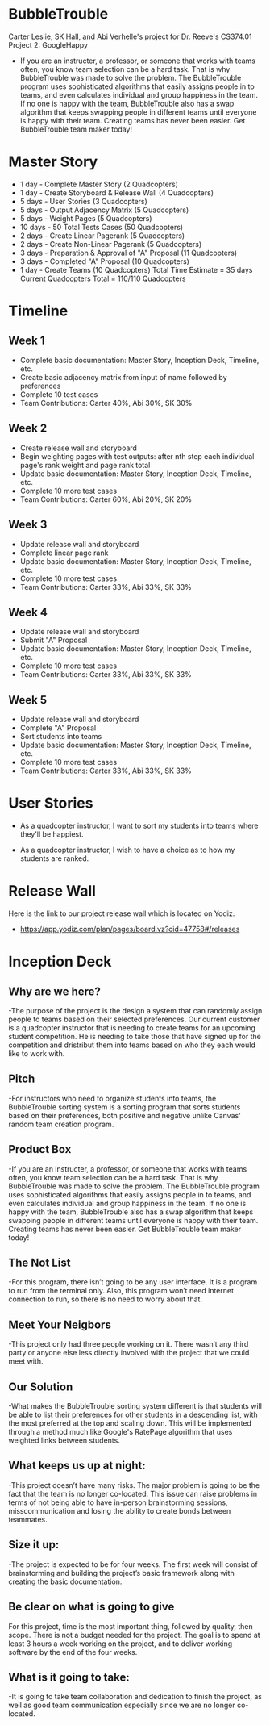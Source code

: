 # BubbleTrouble
Carter Leslie, SK Hall, and Abi Verhelle's project for Dr. Reeve's CS374.01 Project 2: GoogleHappy

* If you are an instructer, a professor, or someone that works with teams often, you know team selection can be a hard task. That is why BubbleTrouble was made to solve the problem. The BubbleTrouble program uses sophisticated algorithms that easily assigns people in to teams, and even calculates individual and group happiness in the team. If no one is happy with the team, BubbleTrouble also has a swap algorithm that keeps swapping people in different teams until everyone is happy with their team. Creating teams has never been easier. Get BubbleTrouble team maker today!


Master Story
==============

* 1 day - Complete Master Story (2 Quadcopters)
* 1 day - Create Storyboard & Release Wall (4 Quadcopters)
* 5 days - User Stories (3 Quadcopters)
* 5 days - Output Adjacency Matrix (5 Quadcopters)
* 5 days - Weight Pages (5 Quadcopters)
* 10 days - 50 Total Tests Cases (50 Quadcopters)
* 2 days - Create Linear Pagerank (5 Quadcopters)
* 2 days - Create Non-Linear Pagerank (5 Quadcopters)
* 3 days - Preparation & Approval of "A" Proposal (11 Quadcopters)
* 3 days - Completed "A" Proposal (10 Quadcopters)
* 1 day - Create Teams (10 Quadcopters)
Total Time Estimate = 35 days
Current Quadcopters Total = 110/110 Quadcopters

Timeline
==========

Week 1
----------
* Complete basic documentation: Master Story, Inception Deck, Timeline, etc.
* Create basic adjacency matrix from input of name followed by preferences
* Complete 10 test cases
* Team Contributions: Carter 40%, Abi 30%, SK 30%

Week 2
----------
* Create release wall and storyboard
* Begin weighting pages with test outputs: after nth step each individual page's rank weight and page rank total
* Update basic documentation: Master Story, Inception Deck, Timeline, etc.
* Complete 10 more test cases
* Team Contributions: Carter 60%, Abi 20%, SK 20%

Week 3
----------
* Update release wall and storyboard
* Complete linear page rank
* Update basic documentation: Master Story, Inception Deck, Timeline, etc.
* Complete 10 more test cases
* Team Contributions: Carter 33%, Abi 33%, SK 33%

Week 4
----------
* Update release wall and storyboard
* Submit "A" Proposal
* Update basic documentation: Master Story, Inception Deck, Timeline, etc.
* Complete 10 more test cases
* Team Contributions: Carter 33%, Abi 33%, SK 33%

Week 5
----------
* Update release wall and storyboard
* Complete "A" Proposal
* Sort students into teams
* Update basic documentation: Master Story, Inception Deck, Timeline, etc.
* Complete 10 more test cases
* Team Contributions: Carter 33%, Abi 33%, SK 33%

User Stories
=============

* As a quadcopter instructor, I want to sort my students into teams where they'll be happiest.

* As a quadcopter instructor, I wish to have a choice as to how my students are ranked.

Release Wall
==============

Here is the link to our project release wall which is located on Yodiz.
* https://app.yodiz.com/plan/pages/board.vz?cid=47758#/releases

Inception Deck
================

Why are we here? 
------------
-The purpose of the project is the design a system that can randomly assign people to teams based on their selected preferences. Our current customer is a quadcopter instructor that is needing to create teams for an upcoming student competition. He is needing to take those that have signed up for the competition and dristribut them into teams based on who they each would like to work with.

Pitch
---------
-For instructors who need to organize students into teams, the BubbleTrouble sorting system is a sorting program that sorts students based on their preferences, both positive and negative unlike Canvas' random team creation program.

Product Box
-------
-If you are an instructer, a professor, or someone that works with teams often, you know team selection can be a hard task. That is why BubbleTrouble was made to solve the problem. The BubbleTrouble program uses sophisticated algorithms that easily assigns people in to teams, and even calculates individual and group happiness in the team. If no one is happy with the team, BubbleTrouble also has a swap algorithm that keeps swapping people in different teams until everyone is happy with their team. Creating teams has never been easier. Get BubbleTrouble team maker today!

The Not List
------
-For this program, there isn’t going to be any user interface. It is a program to run from the terminal only. Also, this program won’t need internet connection to run, so there is no need to worry about that.

Meet Your Neigbors
---
-This project only had three people working on it. There wasn’t any third party or anyone else less directly involved with the project that we could meet with.

Our Solution
---------
-What makes the BubbleTrouble sorting system different is that students will be able to list their preferences for other students in a descending list, with the most preferred at the top and scaling down. This will be implemented through a method much like Google's RatePage algorithm that uses weighted links between students.

What keeps us up at night:
----
-This project doesn’t have many risks. The major problem is going to be the fact that the team is no longer co-located. This issue can raise problems in terms of not being able to have in-person brainstorming sessions, misscommunication and losing the ability to create bonds between teammates.

Size it up: 
---
-The project is expected to be for four weeks. The first week will consist of brainstorming and building the project’s basic framework along with creating the basic documentation.

Be clear on what is going to give
---
For this project, time is the most important thing, followed by quality, then scope. There is not a budget needed for the project. The goal is to spend at least 3 hours a week working on the project, and to deliver working software by the end of the four weeks.

What is it going to take:
---
-It is going to take team collaboration and dedication to finish the project, as well as good team communication especially since we are no longer co-located.